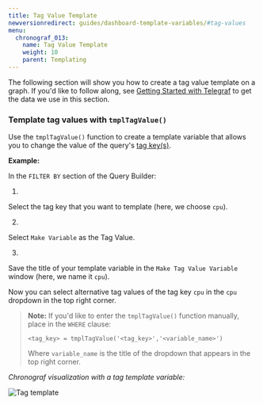 ```yaml
---
title: Tag Value Template
newversionredirect: guides/dashboard-template-variables/#tag-values
menu:
  chronograf_013:
    name: Tag Value Template
    weight: 10
    parent: Templating
---
```


The following section will show you how to create a tag value template on a
graph.
If you'd like to follow along, see [Getting Started with Telegraf](https://docs.influxdata.com/telegraf/v0.13/introduction/getting-started-telegraf/) to get the data we use in this section.

### Template tag values with `tmplTagValue()`

Use the `tmplTagValue()` function to create a template variable that allows you to change the value of the query's [tag key(s)](/influxdb/v0.13/concepts/glossary/#tag-key).

**Example:**

In the `FILTER BY` section of the Query Builder:

1.
Select the tag key that you want to template (here, we choose `cpu`).

2.
Select `Make Variable` as the Tag Value.

3.
Save the title of your template variable in the `Make Tag Value Variable` window (here, we name it `cpu`).

Now you can select alternative tag values of the tag key `cpu` in the `cpu` dropdown in the top right corner.

> **Note:** If you'd like to enter the `tmplTagValue()` function manually, place in the `WHERE` clause:
> ```
> <tag_key> = tmplTagValue('<tag_key>','<variable_name>')
> ```
> Where `variable_name` is the title of the dropdown that appears in the top right corner.

*Chronograf visualization with a tag template variable:*

![Tag template](/img/chronograf/v0.11/tag-template.gif)
